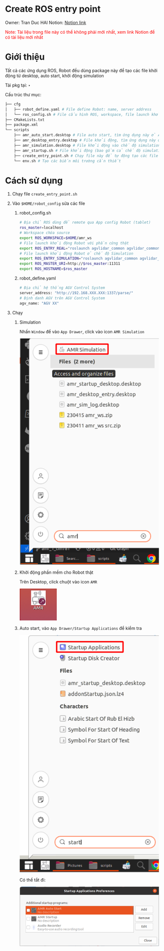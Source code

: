 # Create ROS entry point

Owner: Tran Duc HAI
Notion: [Notion link](https://www.notion.so/Create-ROS-entry-point-47867e676aa94451bd798e34925f801b?pvs=4)

<span style="color:red"> Note: Tài liệu trong file này có thể không phải mới nhất, xem link Notion để có tài liệu mới nhất</span>

# Giới thiệu

Tất cả các ứng dụng ROS, Robot đều dùng package này để tạo các file khởi động từ desktop, auto start, khởi động simulation

Tải pkg tại: ‣

Cấu trúc thư mục:

```bash
├── cfg
│   ├── robot_define.yaml # File define Robot: name, server address
│   └── ros_config.sh # File cấu hình ROS, workspace, file launch khởi động
├── CMakeLists.txt
├── package.xml
└── scripts
    ├── amr_auto_start.desktop # File auto start, tìm ứng dụng này ở App drawer/Startup Applications
    ├── amr_desktop_entry.desktop # File khởi động, tìm ứng dụng này ở Desktop
    ├── amr_simulation.desktop # File khởi động vào chế độ simulation, tìm ứng dụng này trong App drawer
    ├── amr_startup.sh # File khởi động (bao gồm cả chế độ simulation)
    ├── create_entry_point.sh # Chạy file này để tự động tạo các file khởi động
    └── env.sh # Tạo các biến môi trường cần thiết
```

# Cách sử dụng

1. Chạy file `create_entry_point.sh`
2. Vào `$HOME/robot_config` sửa các file

   1. robot_config.sh

      ```bash
      # Địa chỉ ROS dùng để remote qua App config Robot (tablet)
      ros_master=localhost
      # Workspace chứa source
      export ROS_WORKSPACE=$HOME/amr_ws
      # File launch khởi động Robot với phần cứng thật
      export ROS_ENTRY_REAL="roslaunch agvlidar_common agvlidar_common.launch simulation:=false use_rviz:=false use_joystick:=true"
      # File launch khởi động Robot ở chế độ Simulation
      export ROS_ENTRY_SIMULATION="roslaunch agvlidar_common agvlidar_common.launch simulation:=true use_rviz:=true use_joystick:=false"
      export ROS_MASTER_URI=http://$ros_master:11311
      export ROS_HOSTNAME=$ros_master
      ```

   2. robot_define.yaml

      ```bash
      # Địa chỉ hệ thống AGV Control System
      server_address: "http://192.168.XXX.XXX:1337/parse/"
      # Định danh AGV trên AGV Control System
      agv_name: "AGV XX"
      ```

3. Chạy

   1. Simulation

      Nhấn `Window` để vào `App Drawer`, click vào icon `AMR Simulation`

      ![](assets/amr_simulation.png)

   2. Khởi động phần mềm cho Robot thật

      Trên Desktop, click chuột vào icon `AMR`

      ![](assets/amr_desktop.png)

   3. Auto start, vào `App Drawer/Startup Applications` để kiểm tra

      ![](assets/startup_applications.png)

      Có thể tắt đi:

      ![](assets/auto_start.png)
